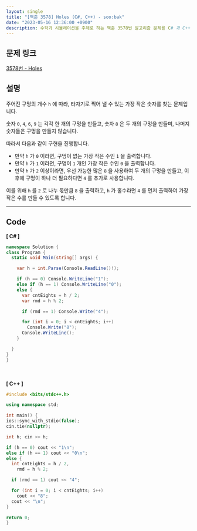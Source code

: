 ```yaml
---
layout: single
title: "[백준 3578] Holes (C#, C++) - soo:bak"
date: "2023-05-16 12:36:00 +0900"
description: 수학과 시뮬레이션을 주제로 하는 백준 3578번 알고리즘 문제를 C# 과 C++ 로 풀이 및 해설
---
```


## 문제 링크
  [3578번 - Holes](https://www.acmicpc.net/problem/3578)

## 설명
주어진 구멍의 개수 `h` 에 따라, 타자기로 찍어 낼 수 있는 가장 작은 숫자를 찾는 문제입니다. <br>

숫자 `0`, `4`, `6`, `9` 는 각각 한 개의 구멍을 만들고, 숫자 `8` 은 두 개의 구멍을 만들며, 나머지 숫자들은 구멍을 만들지 않습니다. <br>

따라서 다음과 같이 구현을 진행합니다. <br>
- 만약 `h` 가 `0` 이라면, 구멍이 없는 가장 작은 수인 `1` 을 출력합니다. <br>
- 만약 `h` 가 `1` 이라면, 구멍이 `1` 개인 가장 작은 수인 `0` 을 출력합니다. <br>
- 만약 `h` 가 `2` 이상이라면, 우선 가능한 많은 `8` 을 사용하여 두 개의 구멍을 만들고, 이후에 구멍이 하나 더 필요하다면 `4` 를 추가로 사용합니다. <br>

이를 위해 `h` 를 `2` 로 나누 몫만큼 `8` 을 출력하고, `h` 가 홀수라면 `4` 를 먼저 출력하여 가장 작은 수를 만들 수 있도록 합니다. <br>

- - -

## Code
<b>[ C# ] </b>
<br>

  ```c#
namespace Solution {
  class Program {
    static void Main(string[] args) {

      var h = int.Parse(Console.ReadLine()!);

      if (h == 0) Console.WriteLine("1");
      else if (h == 1) Console.WriteLine("0");
      else {
        var cntEights = h / 2;
        var rmd = h % 2;

        if (rmd == 1) Console.Write("4");

        for (int i = 0; i < cntEights; i++)
          Console.Write("8");
        Console.WriteLine();
      }

    }
  }
}
  ```
<br><br>
<b>[ C++ ] </b>
<br>

  ```c++
#include <bits/stdc++.h>

using namespace std;

int main() {
  ios::sync_with_stdio(false);
  cin.tie(nullptr);

  int h; cin >> h;

  if (h == 0) cout << "1\n";
  else if (h == 1) cout << "0\n";
  else {
    int cntEights = h / 2,
      rmd = h % 2;

    if (rmd == 1) cout << "4";

    for (int i = 0; i < cntEights; i++)
      cout << "8";
    cout << "\n";
  }

  return 0;
}
  ```
